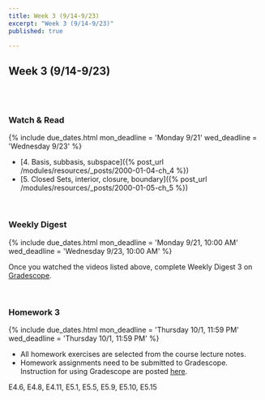 ```yaml
---
title: Week 3 (9/14-9/23)
excerpt: "Week 3 (9/14-9/23)"
published: true

---
```


## Week 3 (9/14-9/23)

<br/>
<br/>


### Watch & Read

{% include due_dates.html
mon_deadline = 'Monday 9/21'
wed_deadline = 'Wednesday 9/23'
%}



* [4. Basis, subbasis, subspace]({% post_url /modules/resources/_posts/2000-01-04-ch_4 %})
* [5. Closed Sets, interior, closure, boundary]({% post_url /modules/resources/_posts/2000-01-05-ch_5 %})

<br/>

### Weekly Digest

{% include due_dates.html
mon_deadline = 'Monday 9/21, 10:00 AM'
wed_deadline = 'Wednesday 9/23, 10:00 AM'
%}

Once you watched the videos listed above, complete Weekly Digest 3 on [Gradescope](https://www.gradescope.com).

<br/>




### Homework 3


{% include due_dates.html
mon_deadline = 'Thursday 10/1, 11:59 PM'
wed_deadline = 'Thursday 10/1, 11:59 PM'
%}

* All homework exercises are selected from the course lecture notes.
* Homework assignments need to be submitted to Gradescope. Instruction for
using Gradescope are posted [here](https://www.ubgradescope.info/).


E4.6, E4.8, E4.11, E5.1, E5.5, E5.9, E5.10, E5.15
